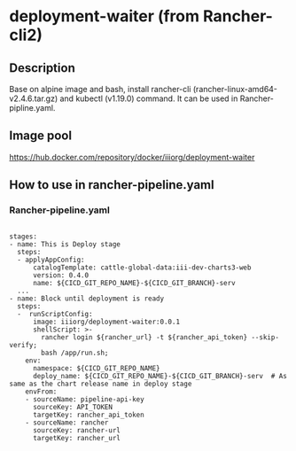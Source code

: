 # deployment-waiter (from Rancher-cli2)

## Description 
Base on alpine image and bash, install rancher-cli (rancher-linux-amd64-v2.4.6.tar.gz) and kubectl (v1.19.0) command. It can be used in Rancher-pipline.yaml.

## Image pool
https://hub.docker.com/repository/docker/iiiorg/deployment-waiter

## How to use in rancher-pipeline.yaml

### Rancher-pipeline.yaml
<pre><code>
stages:
- name: This is Deploy stage
  steps:
  - applyAppConfig:
      catalogTemplate: cattle-global-data:iii-dev-charts3-web
      version: 0.4.0
      name: ${CICD_GIT_REPO_NAME}-${CICD_GIT_BRANCH}-serv
  ...
- name: Block until deployment is ready
  steps: 
  -  runScriptConfig:
      image: iiiorg/deployment-waiter:0.0.1
      shellScript: >-
        rancher login ${rancher_url} -t ${rancher_api_token} --skip-verify;
        bash /app/run.sh;
    env:
      namespace: ${CICD_GIT_REPO_NAME}
      deploy_name: ${CICD_GIT_REPO_NAME}-${CICD_GIT_BRANCH}-serv  # As same as the chart release name in deploy stage
    envFrom:
    - sourceName: pipeline-api-key
      sourceKey: API_TOKEN
      targetKey: rancher_api_token
    - sourceName: rancher
      sourceKey: rancher-url
      targetKey: rancher_url
</code></pre>
